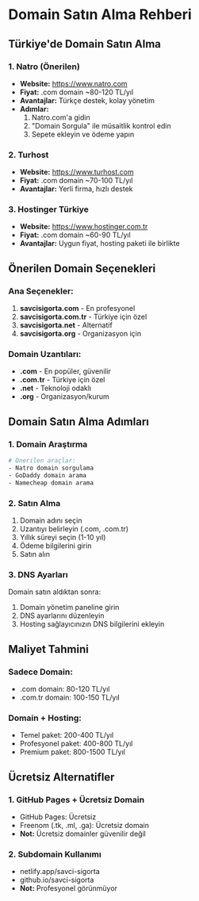 # Domain Satın Alma Rehberi

## Türkiye'de Domain Satın Alma

### 1. Natro (Önerilen)
- **Website:** https://www.natro.com
- **Fiyat:** .com domain ~80-120 TL/yıl
- **Avantajlar:** Türkçe destek, kolay yönetim
- **Adımlar:**
  1. Natro.com'a gidin
  2. "Domain Sorgula" ile müsaitlik kontrol edin
  3. Sepete ekleyin ve ödeme yapın

### 2. Turhost
- **Website:** https://www.turhost.com
- **Fiyat:** .com domain ~70-100 TL/yıl
- **Avantajlar:** Yerli firma, hızlı destek

### 3. Hostinger Türkiye
- **Website:** https://www.hostinger.com.tr
- **Fiyat:** .com domain ~60-90 TL/yıl
- **Avantajlar:** Uygun fiyat, hosting paketi ile birlikte

## Önerilen Domain Seçenekleri

### Ana Seçenekler:
1. **savcisigorta.com** - En profesyonel
2. **savcisigorta.com.tr** - Türkiye için özel
3. **savcisigorta.net** - Alternatif
4. **savcisigorta.org** - Organizasyon için

### Domain Uzantıları:
- **.com** - En popüler, güvenilir
- **.com.tr** - Türkiye için özel
- **.net** - Teknoloji odaklı
- **.org** - Organizasyon/kurum

## Domain Satın Alma Adımları

### 1. Domain Araştırma
```bash
# Önerilen araçlar:
- Natro domain sorgulama
- GoDaddy domain arama
- Namecheap domain arama
```

### 2. Satın Alma
1. Domain adını seçin
2. Uzantıyı belirleyin (.com, .com.tr)
3. Yıllık süreyi seçin (1-10 yıl)
4. Ödeme bilgilerini girin
5. Satın alın

### 3. DNS Ayarları
Domain satın aldıktan sonra:
1. Domain yönetim paneline girin
2. DNS ayarlarını düzenleyin
3. Hosting sağlayıcınızın DNS bilgilerini ekleyin

## Maliyet Tahmini

### Sadece Domain:
- .com domain: 80-120 TL/yıl
- .com.tr domain: 100-150 TL/yıl

### Domain + Hosting:
- Temel paket: 200-400 TL/yıl
- Profesyonel paket: 400-800 TL/yıl
- Premium paket: 800-1500 TL/yıl

## Ücretsiz Alternatifler

### 1. GitHub Pages + Ücretsiz Domain
- GitHub Pages: Ücretsiz
- Freenom (.tk, .ml, .ga): Ücretsiz domain
- **Not:** Ücretsiz domainler güvenilir değil

### 2. Subdomain Kullanımı
- netlify.app/savci-sigorta
- github.io/savci-sigorta
- **Not:** Profesyonel görünmüyor
